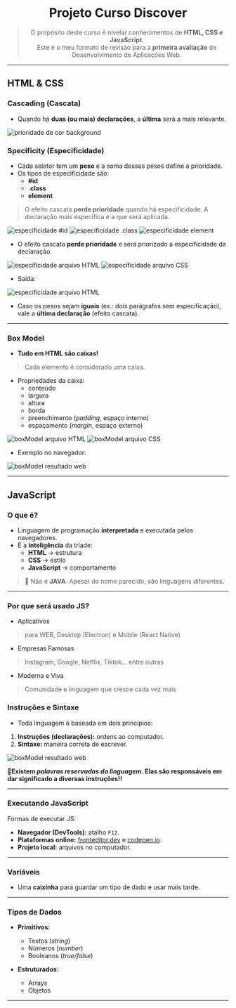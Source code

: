 <div align="center">

# Projeto Curso Discover  

> O propósito deste curso é nivelar conhecimentos de **HTML, CSS e JavaScript**.  
> Este é o meu formato de revisão para a **primeira avaliação** de Desenvolvimento de Aplicações Web.  

</div>


---
## HTML & CSS
### Cascading (Cascata)
- Quando há **duas (ou mais) declarações**, a **última** será a mais relevante.

![prioridade de cor background](./img-notion/cascading-prioridade.png)


### Specificity (Especificidade)
- Cada seletor tem um **peso** e a soma desses pesos define a prioridade.  
- Os tipos de especificidade são:  
  - **#id**  
  - **.class**  
  - **element**

> O efeito cascata **perde prioridade** quando há especificidade. A declaração mais específica é a que será aplicada.


![especificidade #id](./img-notion/especificidade-id.png)
![especificidade .class](./img-notion/especificidade-class.png)
![especificidade element](./img-notion/especificidade-element.png)

- O efeito cascata **perde prioridade** e será priorizado a especificidade da declaração.

![especificidade arquivo HTML](./img-notion/especificidade-arqv-html.png)
![especificidade arquivo CSS](./img-notion/especificidade-arqv-css.png) 

- Saída:

![especificidade arquivo HTML](./img-notion/resultado-especificidade.png) 

- Caso os pesos sejam **iguais** (ex.: dois parágrafos sem especificação), vale a **última declaração** (efeito cascata).

---


### Box Model 
- **Tudo em HTML são caixas!**
> Cada elemento é considerado uma caixa.

- Propriedades da caixa:  
  - conteúdo  
  - largura  
  - altura  
  - borda  
  - preenchimento (*padding*, espaço interno)  
  - espaçamento (*margin*, espaço externo)  

![boxModel arquivo HTML](./img-notion/boxModel-arqv-html.png) 
![boxModel arquivo CSS](./img-notion/boxModel-arqv-css.png) 

- Exemplo no navegador:  

![boxModel resultado web](./img-notion/resultado-boxModel.png) 


---

## JavaScript

### O que é?
- Linguagem de programação **interpretada** e executada pelos navegadores.  
- É a **inteligência** da tríade:  
  - **HTML** → estrutura  
  - **CSS** → estilo  
  - **JavaScript** → comportamento  

> 🚫 Não é **JAVA**. Apesar do nome parecido, são linguagens diferentes.

---

### Por que será usado JS?
- Aplicativos
> para WEB, Desktop (Electron) e Mobile (React Native)

- Empresas Famosas 
> Instagram, Google, Netflix, Tiktok... entre outras

- Moderna e Viva 
> Comunidade e linguagem que cresce cada vez mais 

### Instruções e Sintaxe
- Toda linguagem é baseada em dois princípios:  

1. **Instruções (declarações):** ordens ao computador.  
2. **Sintaxe:** maneira correta de escrever. 

![boxModel resultado web](./img-notion/alerta-js.png) 

💬**Existem *palavras reservadas da linguagem*. Elas são responsáveis em dar significado a diversas instruções!!**

--- 


### Executando JavaScript
Formas de executar JS:  

- **Navegador (DevTools):** atalho `F12`.  
- **Plataformas online:** [fronteditor.dev](https://fronteditor.dev) e [codepen.io](https://codepen.io).  
- **Projeto local:** arquivos no computador.  

---

### Variáveis 
- Uma **caixinha** para guardar um tipo de dado e usar mais tarde.

---


### Tipos de Dados
- **Primitivos:**  
  - Textos (*string*)  
  - Números (*number*)  
  - Booleanos (*true/false*)  

- **Estruturados:**  
  - Arrays  
  - Objetos  

---

</div>


